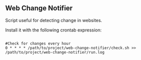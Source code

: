 <h2>Web Change Notifier</h2>

<p>Script useful for detecting change in websites.</p>

<p>
Install it with the following crontab expression:
</p>
<pre><code>
#Check for changes every hour
0 * * * * /path/to/project/web-change-notifier/check.sh >> /path/to/project/web-change-notifier/run.log
</code></pre>
